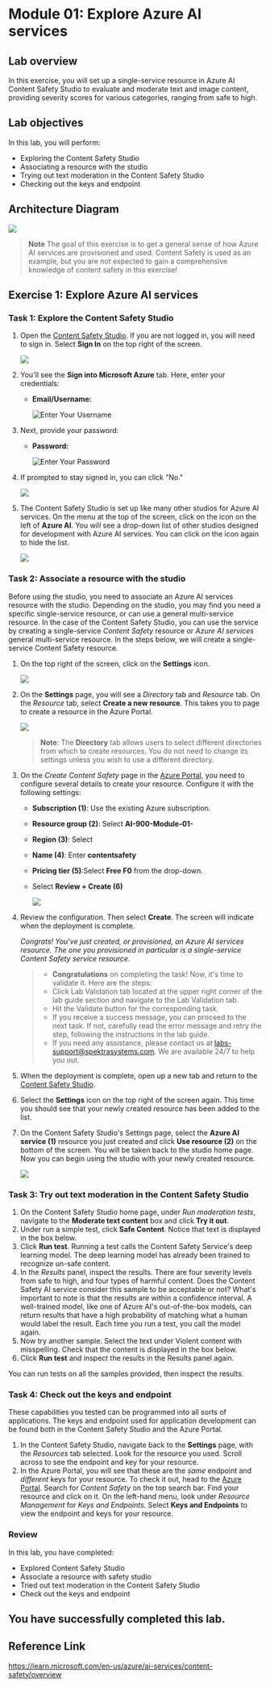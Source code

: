 # Module 01: Explore Azure AI services

## Lab overview

In this exercise, you will set up a single-service resource in Azure AI Content Safety Studio to evaluate and moderate text and image content, providing severity scores for various categories, ranging from safe to high.

## Lab objectives
In this lab, you will perform:
- Exploring the Content Safety Studio
- Associating a resource with the studio 
- Trying out text moderation in the Content Safety Studio
- Checking out the keys and endpoint

## Architecture Diagram

![](media/Module1.1.png)

> **Note**
> The goal of this exercise is to get a general sense of how Azure AI services are provisioned and used. Content Safety is used as an example, but you are not expected to gain a comprehensive knowledge of content safety in this exercise!

## Exercise 1: Explore Azure AI services

### Task 1: Explore the Content Safety Studio 

1. Open the [Content Safety Studio](https://contentsafety.cognitive.azure.com?azure-portal=true). If you are not logged in, you will need to sign in. Select **Sign In** on the top right of the screen.  

    ![](media/28.png)

1. You'll see the **Sign into Microsoft Azure** tab. Here, enter your credentials:

    - **Email/Username:** <inject key="AzureAdUserEmail"></inject>
 
      ![Enter Your Username](media/GettingStarted/sc900-image-1.png)
 
1. Next, provide your password:
 
   - **Password:** <inject key="AzureAdUserPassword"></inject>
 
       ![Enter Your Password](media/GettingStarted/sc900-image-2.png)
 
1. If prompted to stay signed in, you can click "No."

    ![](media/15.png)

1. The Content Safety Studio is set up like many other studios for Azure AI services. On the menu at the top of the screen, click on the icon on the left of **Azure AI**. You will see a drop-down list of other studios designed for development with Azure AI services. You can click on the icon again to hide the list.

     ![](media/29.png)  

### Task 2: Associate a resource with the studio 

Before using the studio, you need to associate an Azure AI services resource with the studio. Depending on the studio, you may find you need a specific single-service resource, or can use a general multi-service resource. In the case of the Content Safety Studio, you can use the service by creating a single-service *Content Safety* resource or *Azure AI services* general multi-service resource. In the steps below, we will create a single-service Content Safety resource. 

1. On the top right of the screen, click on the **Settings** icon. 

   ![](media/26.png)

2. On the **Settings** page, you will see a *Directory* tab and *Resource* tab. On the *Resource* tab, select **Create a new resource**. This takes you to page to create a resource in the Azure Portal.

    ![](media/27.png)

   > **Note**: The **Directory** tab allows users to select different directories from which to create resources. You do not need to change its settings unless you wish to use a different directory. 

1. On the *Create Content Safety* page in the [Azure Portal](https://portal.azure.com?auzre-portal=true), you need to configure several details to create your resource. Configure it with the following settings:
    - **Subscription (1)**: Use the existing Azure subscription.
    - **Resource group (2)**: Select **AI-900-Module-01-<inject key="DeploymentID" enableCopy="false"/>**
    - **Region (3)**: Select **<inject key="location" enableCopy="false"/>**
    - **Name (4)**: Enter **contentsafety<inject key="DeploymentID" enableCopy="false"/>**
    - **Pricing tier (5)**:Select **Free F0** from the drop-down.
    - Select **Review + Create (6)**

      ![](media/25.png)

1. Review the configuration. Then select **Create**. The screen will indicate when the deployment is complete. 

   *Congrats! You've just created, or provisioned, an Azure AI services resource. The one you provisioned in particular is a single-service Content Safety service resource.*

   > - **Congratulations** on completing the task! Now, it's time to validate it. Here are the steps:
    > - Click Lab Validation tab located at the upper right corner of the lab guide section and navigate to the Lab Validation tab.
    > - Hit the Validate button for the corresponding task.
    > - If you receive a success message, you can proceed to the next task. If not, carefully read the error message and retry the step, following the instructions in the lab guide.
    > - If you need any assistance, please contact us at labs-support@spektrasystems.com. We are available 24/7 to help you out.

1. When the deployment is complete, open up a new tab and return to the [Content Safety Studio](https://contentsafety.cognitive.azure.com?azure-portal=true). 

2. Select the **Settings** icon on the top right of the screen again. This time you should see that your newly created resource has been added to the list.  

3. On the Content Safety Studio's Settings page, select the **Azure AI service (1)** resource you just created and click **Use resource (2)** on the bottom of the screen. You will be taken back to the studio home page. Now you can begin using the studio with your newly created resource.

   ![](media/30.png)

### Task 3: Try out text moderation in the Content Safety Studio

1. On the Content Safety Studio home page, under *Run moderation tests*, navigate to the **Moderate text content** box and click **Try it out**.
2. Under run a simple test, click **Safe Content**. Notice that text is displayed in the box below. 
3. Click **Run test**. Running a test calls the Content Safety Service's deep learning model. The deep learning model has already been trained to recognize un-safe content.
4. In the *Results* panel, inspect the results. There are four severity levels from safe to high, and four types of harmful content. Does the Content Safety AI service consider this sample to be acceptable or not? What's important to note is that the results are within a confidence interval. A well-trained model, like one of Azure AI's out-of-the-box models, can return results that have a high probability of matching what a human would label the result. Each time you run a test, you call the model again. 
5. Now try another sample. Select the text under Violent content with misspelling. Check that the content is displayed in the box below.
6. Click **Run test** and inspect the results in the Results panel again. 

You can run tests on all the samples provided, then inspect the results.

### Task 4: Check out the keys and endpoint

These capabilities you tested can be programmed into all sorts of applications. The keys and endpoint used for application development can be found both in the Content Safety Studio and the Azure Portal. 

1. In the Content Safety Studio, navigate back to the **Settings** page, with the *Resources* tab selected. Look for the resource you used. Scroll across to see the endpoint and key for your resource. 
1. In the Azure Portal, you will see that these are the *same* endpoint and *different* keys for your resource. To check it out, head to the [Azure Portal](https://portal.azure.com?auzre-portal=true). Search for *Content Safety* on the top search bar. Find your resource and click on it. On the left-hand menu, look under *Resource Management* for *Keys and Endpoints*. Select **Keys and Endpoints** to view the endpoint and keys for your resource. 

### Review
In this lab, you have completed:
- Explored Content Safety Studio
- Associate a resource with safety studio
- Tried out text moderation in the Content Safety Studio
- Check out the keys and endpoint

## You have successfully completed this lab.

## Reference Link

https://learn.microsoft.com/en-us/azure/ai-services/content-safety/overview
